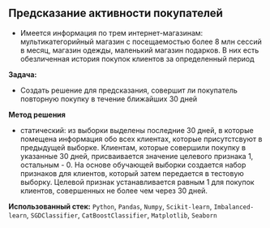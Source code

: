 ## Предсказание активности покупателей

- Имеется информация по трем интернет-магазинам: мультикатегорийный магазин с посещаемостью более 8 млн сессий в месяц, магазин одежды, маленький магазин подарков. В них есть обезличенная история покупок клиентов за определенный период

**Задача:**
- Создать решение для предсказания, совершит ли покупатель повторную покупку в течение ближайших 30 дней

**Метод решения**
- статический: из выборки выделены последние 30 дней, в которые помещена информация обо всех клиентах, которые присутстсвуют в предыдущей выборке. Клиентам, которые совершили покупку в указанные 30 дней, присваивается значение целевого признака 1, остальным - 0. На основе обучающей выборки создается набор признаков для клиентов, который затем передается в тестовую выборку. Целевой признак устанавливается равным 1 для покупок клиентов, совершенных не более чем через 30 дней.

**Использованный стек:**
`Python`, `Pandas`, `Numpy`, `Scikit-learn`, `Imbalanced-learn`, `SGDClassifier`, `CatBoostClassifier`, `Matplotlib`, `Seaborn`
